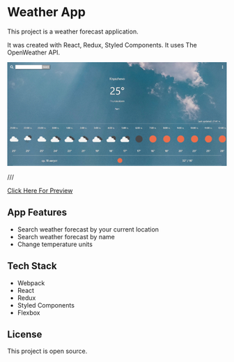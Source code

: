 # Weather App
 
This project is a weather forecast application.

It was created with React, Redux, Styled Components. It uses The OpenWeather API.

![example-site](https://raw.githubusercontent.com/PeshoBiceps/Weather-app/master/src/weather.jpg)

///

[Click Here For Preview]()


## App Features
- Search weather forecast by your current location
- Search weather forecast by name
- Change temperature units

## Tech Stack

- Webpack 
- React
- Redux
- Styled Components
- Flexbox


## License

This project is open source.